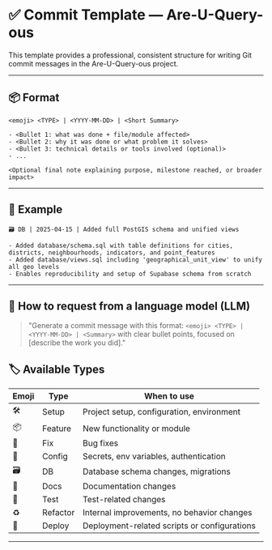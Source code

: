 # ✅ Commit Template — Are-U-Query-ous

This template provides a professional, consistent structure for writing Git commit messages in the Are-U-Query-ous project.

---

## 📦 Format

```
<emoji> <TYPE> | <YYYY-MM-DD> | <Short Summary>

- <Bullet 1: what was done + file/module affected>
- <Bullet 2: why it was done or what problem it solves>
- <Bullet 3: technical details or tools involved (optional)>
- ...

<Optional final note explaining purpose, milestone reached, or broader impact>
```

---

## 🔖 Example

```
🗃️ DB | 2025-04-15 | Added full PostGIS schema and unified views

- Added database/schema.sql with table definitions for cities, districts, neighbourhoods, indicators, and point_features
- Added database/views.sql including 'geographical_unit_view' to unify all geo levels
- Enables reproducibility and setup of Supabase schema from scratch
```

---

## 🧠 How to request from a language model (LLM)

> "Generate a commit message with this format: `<emoji> <TYPE> | <YYYY-MM-DD> | <Summary>` with clear bullet points, focused on [describe the work you did]."

## 🏷️ Available Types

| Emoji  | Type      | When to use                                               |
|--------|-----------|-----------------------------------------------------------|
| 🛠️     | Setup     | Project setup, configuration, environment                 |
| 📦     | Feature   | New functionality or module                               |
| 🐛     | Fix       | Bug fixes                                                 |
| 🔐     | Config    | Secrets, env variables, authentication                    |
| 🗃️     | DB        | Database schema changes, migrations                       |
| 📄     | Docs      | Documentation changes                                     |
| 🧪     | Test      | Test-related changes                                      |
| ♻️     | Refactor  | Internal improvements, no behavior changes                |
| 🚀     | Deploy    | Deployment-related scripts or configurations              |

---